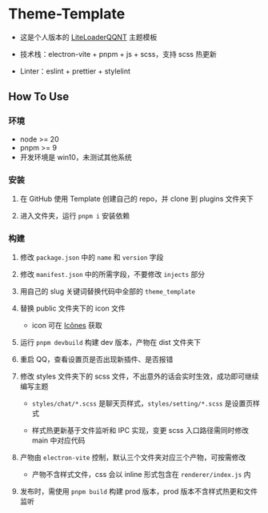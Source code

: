 # Theme-Template

- 这是个人版本的 [LiteLoaderQQNT](https://liteloaderqqnt.github.io/) 主题模板

- 技术栈：electron-vite + pnpm + js + scss，支持 scss 热更新

- Linter：eslint + prettier + stylelint

## How To Use

### 环境

- node >= 20
- pnpm >= 9
- 开发环境是 win10，未测试其他系统

### 安装

1. 在 GitHub 使用 Template 创建自己的 repo，并 clone 到 plugins 文件夹下

2. 进入文件夹，运行 `pnpm i` 安装依赖

### 构建

1. 修改 `package.json` 中的 `name` 和 `version` 字段

2. 修改 `manifest.json` 中的所需字段，不要修改 `injects` 部分

3. 用自己的 slug 关键词替换代码中全部的 `theme_template`

4. 替换 public 文件夹下的 icon 文件

   - icon 可在 [Icônes](https://icones.js.org/) 获取

5. 运行 `pnpm devbuild` 构建 dev 版本，产物在 dist 文件夹下

6. 重启 QQ，查看设置页是否出现新插件、是否报错

7. 修改 styles 文件夹下的 scss 文件，不出意外的话会实时生效，成功即可继续编写主题

   - `styles/chat/*.scss` 是聊天页样式，`styles/setting/*.scss` 是设置页样式

   - 样式热更新基于文件监听和 IPC 实现，变更 scss 入口路径需同时修改 main 中对应代码

8. 产物由 `electron-vite` 控制，默认三个文件夹对应三个产物，可按需修改

   - 产物不含样式文件，css 会以 inline 形式包含在 `renderer/index.js` 内

9. 发布时，需使用 `pnpm build` 构建 prod 版本，prod 版本不含样式热更和文件监听
